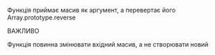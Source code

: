 Функція приймає масив як аргумент, а перевертає його Array.prototype.reverse

ВАЖЛИВО

Функція повинна змінювати вхідний масив, а не створювати новий 
